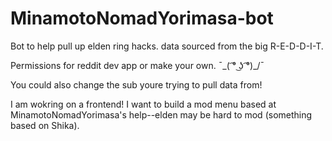 # MinamotoNomadYorimasa-bot
Bot to help pull up elden ring hacks. data sourced from the big R-E-D-D-I-T.

Permissions for reddit dev app or make your own.  ¯\_( ͡° ͜ʖ ͡°)_/¯

You could also change the sub youre trying to pull data from! 

I am wokring on a frontend! I want to build a mod menu based at MinamotoNomadYorimasa's help--elden may be hard to mod (something based on Shika).
